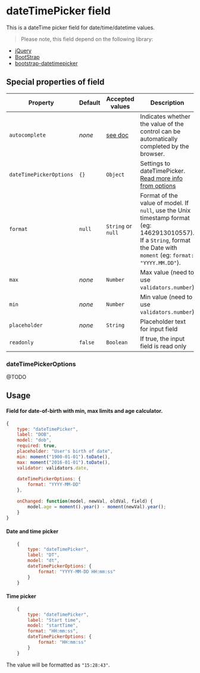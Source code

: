 # dateTimePicker field
This is a dateTime picker field for date/time/datetime values. 

> Please note, this field depend on the following library:
- [jQuery](http://www.jquery.com)
- [BootStrap](http://getbootstrap.com/)
- [bootstrap-datetimepicker](https://github.com/Eonasdan/bootstrap-datetimepicker)

## Special properties of field

Property      | Default  | Accepted values    | Description
------------- | -------- | ------------------ | ----------- 
`autocomplete` | _none_   | [see doc](https://html.spec.whatwg.org/multipage/forms.html#autofill)        | Indicates whether the value of the control can be automatically completed by the browser.
`dateTimePickerOptions` | `{}` | `Object` 		| Settings to dateTimePicker. [Read more info from options](http://eonasdan.github.io/bootstrap-datetimepicker/Options/)
`format`	  | `null`   | `String` or `null` | Format of the value of model. If `null`, use the Unix timestamp format (eg: 1462913010557). If a `String`, format the Date with `moment` (eg: `format: "YYYY.MM.DD"`).
`max` 		  | _none_   | `Number` 	      | Max value (need to use `validators.number`)
`min` 		  | _none_   | `Number` 	      | Min value (need to use `validators.number`)
`placeholder` | _none_   | `String` 	      | Placeholder text for input field
`readonly`    | `false`  | `Boolean` 	      | If true, the input field is read only

### dateTimePickerOptions
@TODO
## Usage
#### Field for date-of-birth with min, max limits and age calculator.
```js
{
    type: "dateTimePicker",
    label: "DOB",
    model: "dob",
    required: true,
    placeholder: "User's birth of date",
    min: moment("1900-01-01").toDate(),
    max: moment("2016-01-01").toDate(),
    validator: validators.date,
    
    dateTimePickerOptions: {
        format: "YYYY-MM-DD"
    },			
    
    onChanged: function(model, newVal, oldVal, field) {
        model.age = moment().year() - moment(newVal).year();
    }
}
```
#### Date and time picker
```js
    {
        type: "dateTimePicker",
        label: "DT",
        model: "dt",
        dateTimePickerOptions: {
            format: "YYYY-MM-DD HH:mm:ss"
        }
    }
```
#### Time picker
```js
    {
        type: "dateTimePicker",
        label: "Start time",
        model: "startTime",
        format: "HH:mm:ss",
        dateTimePickerOptions: {
            format: "HH:mm:ss"
        }
    }
```
The value will be formatted as `"15:28:43"`.